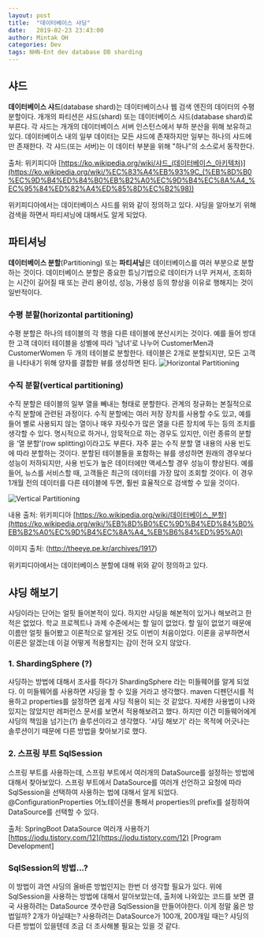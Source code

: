 ```yaml
---
layout: post
title:  "데이터베이스 샤딩"
date:   2019-02-23 23:43:00
author: Mintak OH
categories: Dev
tags: NHN-Ent dev database DB sharding
---
```


## 샤드
**데이터베이스 샤드**(database shard)는 데이터베이스나 웹 검색 엔진의 데이터의 수평 분할이다. 개개의 파티션은 샤드(shard) 또는 데이터베이스 샤드(database shard)로 부른다. 각 샤드는 개개의 데이터베이스 서버 인스턴스에서 부하 분산을 위해 보유하고 있다. 
데이터베이스 내의 일부 데이터는 모든 샤드에 존재하지만 일부는 하나의 샤드에만 존재한다. 각 샤드(또는 서버)는 이 데이터 부분을 위해 "하나"의 소스로서 동작한다.

출처: 위키피디아 [https://ko.wikipedia.org/wiki/샤드_(데이터베이스_아키텍처)](https://ko.wikipedia.org/wiki/%EC%83%A4%EB%93%9C_(%EB%8D%B0%EC%9D%B4%ED%84%B0%EB%B2%A0%EC%9D%B4%EC%8A%A4_%EC%95%84%ED%82%A4%ED%85%8D%EC%B2%98))

위키피디아에서는 데이터베이스 샤드를 위와 같이 정의하고 있다. 샤딩을 알아보기 위해 검색을 하면서 파티셔닝에 대해서도 알게 되었다. 

## 파티셔닝
**데이터베이스 분할**(Partitioning) 또는 **파티셔닝**은 데이터베이스를 여러 부분으로 분할하는 것이다. 데이터베이스 분할은 중요한 튜닝기법으로 데이터가 너무 커져서, 조회하는 시간이 길어질 때 또는 관리 용이성, 성능, 가용성 등의 향상을 이유로 행해지는 것이 일반적이다. 

### 수평 분할(horizontal partitioning)
수평 분할은 하나의 테이블의 각 행을 다른 테이블에 분산시키는 것이다. 예를 들어 방대한 고객 데이터 테이블을 성별에 따라 '남녀'로 나누어 CustomerMen과 CustomerWomen 두 개의 테이블로 분할한다. 테이블은 2개로 분할되지만, 모든 고객을 나타내기 위해 양자를 결합한 뷰를 생성하면 된다.
![Horizontal Partitioning](http://theeye.pe.kr/wp-content/uploads/2014/01/horizontal_partitioning.png)

### 수직 분할(vertical partitioning)
수직 분할은 테이블의 일부 열을 빼내는 형태로 분할한다. 관계의 정규화는 본질적으로 수직 분할에 관련된 과정이다. 수직 분할에는 여러 저장 장치를 사용할 수도 있고, 예를 들어 별로 사용되지 않는 열이나 매우 자릿수가 많은 열을 다른 장치에 두는 등의 조치를 생각할 수 있다. 명시적으로 하거나, 암묵적으로 하는 경우도 있지만, 이런 종류의 분할을 ‘열 분할’(row splitting)이라고도 부른다. 자주 묻는 수직 분할 열 내용의 사용 빈도에 따라 분할하는 것이다. 분할된 테이블들을 포함하는 뷰를 생성하면 원래의 경우보다 성능이 저하되지만, 사용 빈도가 높은 데이터에만 액세스할 경우 성능이 향상된다. 예를 들어, 뉴스를 서비스할 때, 고객들은 최근의 데이터를 가장 많이 조회할 것이다. 이 경우 1개월 전의 데이터를 다른 테이블에 두면, 훨씬 효율적으로 검색할 수 있을 것이다.

![Vertical Partitioning](http://theeye.pe.kr/wp-content/uploads/2014/01/vertical_partitioning.png)

내용 출처: 위키피디아 [https://ko.wikipedia.org/wiki/데이터베이스_분할](https://ko.wikipedia.org/wiki/%EB%8D%B0%EC%9D%B4%ED%84%B0%EB%B2%A0%EC%9D%B4%EC%8A%A4_%EB%B6%84%ED%95%A0)


이미지 출처: (http://theeye.pe.kr/archives/1917)

위키피디아에서는 데이터베이스 분할에 대해 위와 같이 정의하고 있다. 


## 샤딩 해보기
샤딩이라는 단어는 얼핏 들어본적이 있다. 하지만 샤딩을 해본적이 있거나 해보려고 한 적은 없었다. 학교 프로젝트나 과제 수준에서는 할 일이 없었다. 할 일이 없었기 때문에 이름만 얼핏 들어봤고 이론적으로 알게된 것도 이번이 처음이었다. 이론을 공부하면서 이론은 알겠는데 이걸 어떻게 적용할지는 감이 전혀 오지 않았다. 

### 1. ShardingSphere (?)
샤딩하는 방법에 대해서 조사를 하다가 ShardingSphere 라는 미들웨어를 알게 되었다. 이 미들웨어를 사용하면 샤딩을 할 수 있을 거라고 생각했다. maven 디펜던시를 적용하고 properties를 설정하면 쉽게 샤딩 적용이 되는 것 같았다. 자세한 사용법이 나와있지는 않았지만 레퍼런스 문서를 보면서 적용해보려고 했다.
하지만 이건 미들웨어에게 샤딩의 책임을 넘기는(?) 솔루션이라고 생각했다.  '샤딩 해보기' 라는 목적에 어긋나는 솔루션이기 때문에 다른 방법을 찾아보기로 했다. 

### 2. 스프링 부트 SqlSession
스프링 부트를 사용하는데, 스프링 부트에서 여러개의 DataSource를 설정하는 방법에 대해서 찾아보았다. 
스프링 부트에서 DataSource를 여러개 선언하고 요청에 따라 SqlSession을 선택하여 사용하는 법에 대해서 알게 되었다. @ConfigurationProperties 어노테이션을 통해서 properties의 prefix를 설정하여 DataSource를 선택할 수 있다. 

출처: SpringBoot DataSource 여러개 사용하기  
[https://jodu.tistory.com/12](https://jodu.tistory.com/12) [Program Development]

### SqlSession의 방법...?
이 방법이 과연 샤딩의 올바른 방법인지는 한번 더 생각할 필요가 있다. 위에 SqlSession을 사용하는 방법에 대해서 알아보았는데, 출처에 나와있는 코드를 보면 결국 사용하려는 DataSource 갯수만큼 SqlSession을 만들어야한다. 이게 정말 옳은 방법일까? 2개가 아닐때는? 사용하려는 DataSource가 100개, 200개일 때는? 샤딩의 다른 방법이 있을텐데 조금 더 조사해볼 필요는 있을 것 같다.
<!--stackedit_data:
eyJoaXN0b3J5IjpbMjAwNjg0OTc1OCwtMTU3MTkzNTg4NCwtMT
YxMDExMDc4OV19
-->